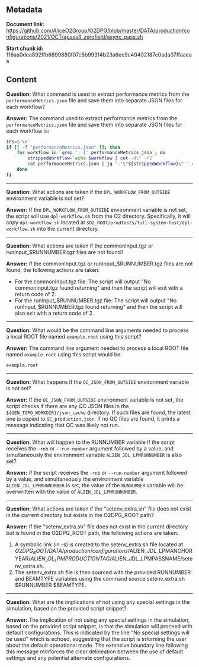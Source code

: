 ## Metadata

**Document link:** https://github.com/AliceO2Group/O2DPG/blob/master/DATA/production/configurations/2021/OCT/apass3_zerofield/async_pass.sh

**Start chunk id:** 116aa0dea892ffb6899880f07c5b99314b23a6ec9c49402187e0ada07ffaaeaa

## Content

**Question:** What command is used to extract performance metrics from the `performanceMetrics.json` file and save them into separate JSON files for each workflow?

**Answer:** The command used to extract performance metrics from the `performanceMetrics.json` file and save them into separate JSON files for each workflow is:

```bash
IFS=$'\n'
if [[ -f "performanceMetrics.json" ]]; then
    for workflow in `grep ': {' performanceMetrics.json`; do
        strippedWorkflow=`echo $workflow | cut -d\" -f2`
        cat performanceMetrics.json | jq '.'\"${strippedWorkflow}\"'' > ${strippedWorkflow}_metrics.json
    done
fi
```

---

**Question:** What actions are taken if the `DPL_WORKFLOW_FROM_OUTSIDE` environment variable is not set?

**Answer:** If the `DPL_WORKFLOW_FROM_OUTSIDE` environment variable is not set, the script will use `dpl-workflow.sh` from the O2 directory. Specifically, it will copy `dpl-workflow.sh` located at `$O2_ROOT/prodtests/full-system-test/dpl-workflow.sh` into the current directory.

---

**Question:** What actions are taken if the commonInput.tgz or runInput_$RUNNUMBER.tgz files are not found?

**Answer:** If the commonInput.tgz or runInput_$RUNNUMBER.tgz files are not found, the following actions are taken:

- For the commonInput.tgz file: The script will output "No commonInput.tgz found returning" and then the script will exit with a return code of 2.
- For the runInput_$RUNNUMBER.tgz file: The script will output "No runInput_$RUNNUMBER.tgz found returning" and then the script will also exit with a return code of 2.

---

**Question:** What would be the command line arguments needed to process a local ROOT file named `example.root` using this script?

**Answer:** The command line argument needed to process a local ROOT file named `example.root` using this script would be:

```
example.root
```

---

**Question:** What happens if the `QC_JSON_FROM_OUTSIDE` environment variable is not set?

**Answer:** If the `QC_JSON_FROM_OUTSIDE` environment variable is not set, the script checks if there are any QC JSON files in the `${GEN_TOPO_WORKDIR}/json_cache` directory. If such files are found, the latest one is copied to `QC_production.json`. If no QC files are found, it prints a message indicating that QC was likely not run.

---

**Question:** What will happen to the RUNNUMBER variable if the script receives the `-rnb` or `--run-number` argument followed by a value, and simultaneously the environment variable `ALIEN_JDL_LPMRUNNUMBER` is also set?

**Answer:** If the script receives the `-rnb` or `--run-number` argument followed by a value, and simultaneously the environment variable `ALIEN_JDL_LPMRUNNUMBER` is set, the value of the `RUNNUMBER` variable will be overwritten with the value of `ALIEN_JDL_LPMRUNNUMBER`.

---

**Question:** What actions are taken if the "setenv_extra.sh" file does not exist in the current directory but exists in the O2DPG_ROOT path?

**Answer:** If the "setenv_extra.sh" file does not exist in the current directory but is found in the O2DPG_ROOT path, the following actions are taken:

1. A symbolic link (ln -s) is created to the setenv_extra.sh file located at $O2DPG_ROOT/DATA/production/configurations/$ALIEN_JDL_LPMANCHORYEAR/$ALIEN_JDL_LPMPRODUCTIONTAG/$ALIEN_JDL_LPMPASSNAME/setenv_extra.sh.
2. The setenv_extra.sh file is then sourced with the provided RUNNUMBER and BEAMTYPE variables using the command source setenv_extra.sh $RUNNUMBER $BEAMTYPE.

---

**Question:** What are the implications of not using any special settings in the simulation, based on the provided script snippet?

**Answer:** The implication of not using any special settings in the simulation, based on the provided script snippet, is that the simulation will proceed with default configurations. This is indicated by the line "No special settings will be used" which is echoed, suggesting that the script is informing the user about the default operational mode. The extensive boundary line following this message reinforces the clear delineation between the use of default settings and any potential alternate configurations.